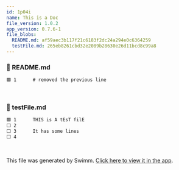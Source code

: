 ```yaml
---
id: 1p04i
name: This is a Doc
file_version: 1.0.2
app_version: 0.7.6-1
file_blobs:
  README.md: af59aec3b117f21c6183f2dc24a294e0c6364259
  testFile.md: 265eb8261cbd32e2089b28630e26d11bcd8c99a8
---
```


<!-- NOTE-swimm-snippet: the lines below link your snippet to Swimm -->
### 📄 README.md
```markdown
🟩 1      # removed the previous line
```

<br/>

<!-- NOTE-swimm-snippet: the lines below link your snippet to Swimm -->
### 📄 testFile.md
```markdown
🟩 1      THIS is A tEsT filE
⬜ 2      
⬜ 3      It has some lines
⬜ 4      
```

<br/>

This file was generated by Swimm. [Click here to view it in the app](https://swimm-web-app.web.app/repos/Z2l0aHViJTNBJTNBdGVzdC1naXRodWItYXBwJTNBJTNBc3dpbW1pbw==/docs/1p04i).